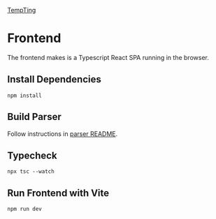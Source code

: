 [TempTing](https://github.com/Matthew-Craig01/TempTing)
# Frontend
The frontend makes is a Typescript React SPA running in the browser.

## Install Dependencies

``` shell
npm install
```

## Build Parser
Follow instructions in [parser README](./src/parser/README.md).

## Typecheck

``` shell
npx tsc --watch
```

## Run Frontend with Vite

``` shell
npm run dev
```
